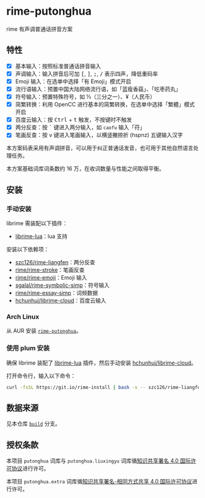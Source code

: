 # rime-putonghua

rime 有声调普通话拼音方案

## 特性

- [x] 基本输入：按照标准普通话拼音输入
- [x] 声调输入：输入拼音后可加 <kbd>[</kbd>, <kbd>]</kbd>, <kbd>;</kbd>, <kbd>/</kbd> 表示四声，降低重码率
- [x] Emoji 输入：在选单中选择「有 Emoji」模式开启
- [x] 流行语输入：预置中国大陆网络流行语，如「蓝瘦香菇」、「吃枣药丸」
- [x] 符号输入：预置特殊符号，如 ⅓（三分之一）、¥（人民币）
- [x] 简繁转换：利用 OpenCC 进行基本的简繁转换，在选单中选择「繁體」模式开启
- [x] 百度云输入：按 <kbd>Ctrl</kbd> + <kbd>t</kbd> 触发，不按键时不触发
- [x] 两分反查：按 <kbd>&#x60;</kbd> 键进入两分输入，如 `caofu` 输入「苻」
- [x] 笔画反查：按 <kbd>v</kbd> 键进入笔画输入，以横竖撇捺折 (hspnz) 五键输入汉字

本方案码表采用有声调拼音，可以用于纠正普通话发音，也可用于其他自然语言处理任务。

本方案基础词库词条数约 16 万，在收词数量与性能之间取得平衡。

## 安装

### 手动安装

librime 需装配以下插件：

- [librime-lua](https://github.com/hchunhui/librime-lua)：lua 支持

安装以下依赖项：

- [szc126/rime-liangfen](https://github.com/szc126/rime-liangfen)：两分反查
- [rime/rime-stroke](https://github.com/rime/rime-stroke)：笔画反查
- [rime/rime-emoji](https://github.com/rime/rime-emoji)：Emoji 输入
- [sgalal/rime-symbolic-simp](https://github.com/sgalal/rime-symbolic-simp)：符号输入
- [rime/rime-essay-simp](https://github.com/rime/rime-essay-simp)：词频数据
- [hchunhui/librime-cloud](https://github.com/hchunhui/librime-cloud)：百度云输入

### Arch Linux

从 AUR 安装 [`rime-putonghua`](https://aur.archlinux.org/packages/rime-putonghua/)。

### 使用 plum 安装

确保 librime 装配了 [librime-lua](https://github.com/hchunhui/librime-lua) 插件，然后手动安装 [hchunhui/librime-cloud](https://github.com/hchunhui/librime-cloud)。 

打开命令行，输入以下命令：

```sh
curl -fsSL https://git.io/rime-install | bash -s -- szc126/rime-liangfen stroke emoji sgalal/rime-symbolic-simp essay-simp ayaka14732/rime-putonghua custom:set:config=default,key=installed_from,value=ayaka14732/rime-putonghua custom:add:schema=putonghua
```

## 数据来源

见本仓库 [`build`](https://github.com/ayaka14732/rime-putonghua/tree/build) 分支。

## 授权条款

本项目 `putonghua` 词库与 `putonghua.liuxingyu` 词库循[知识共享署名 4.0 国际许可协议](https://creativecommons.org/licenses/by/4.0/)进行许可。

本项目 `putonghua.extra` 词库循[知识共享署名-相同方式共享 4.0 国际许可协议](https://creativecommons.org/licenses/by-sa/4.0/)进行许可。
